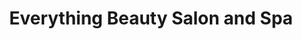 ---
title: "Everything Beauty Salon and Spa"
url: /buffalo/everything-beauty-salon-and-spa/
shop: Friseur
---